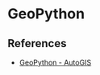 # GeoPython

## References
* [GeoPython - AutoGIS](https://automating-gis-processes.github.io/2016/index.html)
